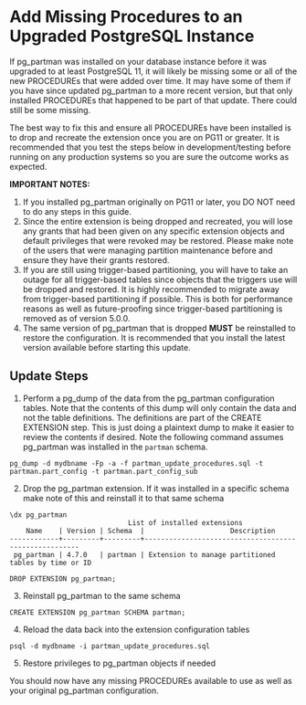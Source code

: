 # Add Missing Procedures to an Upgraded PostgreSQL Instance

If pg_partman was installed on your database instance before it was upgraded to at least PostgreSQL 11, it will likely be missing some or all of the new PROCEDUREs that were added over time. It may have some of them if you have since updated pg_partman to a more recent version, but that only installed PROCEDUREs that happened to be part of that update. There could still be some missing.

The best way to fix this and ensure all PROCEDUREs have been installed is to drop and recreate the extension once you are on PG11 or greater. It is recommended that you test the steps below in development/testing before running on any production systems so you are sure the outcome works as expected.

**IMPORTANT NOTES:** 
 1. If you installed pg_partman originally on PG11 or later, you DO NOT need to do any steps in this guide.
 2. Since the entire extension is being dropped and recreated, you will lose any grants that had been given on any specific extension objects and default privileges that were revoked may be restored. Please make note of the users that were managing partition maintenance before and ensure they have their grants restored.
 3. If you are still using trigger-based partitioning, you will have to take an outage for all trigger-based tables since objects that the triggers use will be dropped and restored. It is highly recommended to migrate away from trigger-based partitioning if possible. This is both for performance reasons as well as future-proofing since trigger-based partitioning is removed as of version 5.0.0.
 4. The same version of pg_partman that is dropped **MUST** be reinstalled to restore the configuration. It is recommended that you install the latest version available before starting this update.

## Update Steps

 1. Perform a pg_dump of the data from the pg_partman configuration tables. Note that the contents of this dump will only contain the data and not the table definitions. The definitions are part of the CREATE EXTENSION step. This is just doing a plaintext dump to make it easier to review the contents if desired. Note the following command assumes pg_partman was installed in the `partman` schema.
```
pg_dump -d mydbname -Fp -a -f partman_update_procedures.sql -t partman.part_config -t partman.part_config_sub
```
 2. Drop the pg_partman extension. If it was installed in a specific schema make note of this and reinstall it to that same schema
```
\dx pg_partman
                             List of installed extensions
    Name    | Version | Schema  |                     Description                      
------------+---------+---------+------------------------------------------------------
 pg_partman | 4.7.0   | partman | Extension to manage partitioned tables by time or ID
```
```
DROP EXTENSION pg_partman;
```
 3. Reinstall pg_partman to the same schema
```
CREATE EXTENSION pg_partman SCHEMA partman;
```
 4. Reload the data back into the extension configuration tables
```
psql -d mydbname -i partman_update_procedures.sql
```
 5. Restore privileges to pg_partman objects if needed

You should now have any missing PROCEDUREs available to use as well as your original pg_partman configuration.

